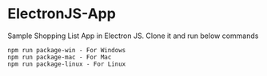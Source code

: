 # ElectronJS-App

Sample Shopping List App in Electron JS. Clone it and run below commands

```
npm run package-win - For Windows
npm run package-mac - For Mac
npm run package-linux - For Linux
```
